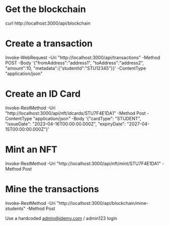 # Get the blockchain

curl http://localhost:3000/api/blockchain

# Create a transaction

Invoke-WebRequest -Uri "http://localhost:3000/api/transactions" -Method POST -Body '{"fromAddress":"address1", "toAddress":"address2", "amount":10, "metadata":{"studentId":"STU12345"}}' -ContentType "application/json"

# Create an ID Card

Invoke-RestMethod -Uri "http://localhost:3000/api/nft/idcards/STU7F4E1DA1" -Method Post -ContentType "application/json" -Body '{"cardType": "STUDENT", "issueDate": "2023-04-16T00:00:00.000Z", "expiryDate": "2027-04-15T00:00:00.000Z"}'

# Mint an NFT

Invoke-RestMethod -Uri "http://localhost:3000/api/nft/mint/STU7F4E1DA1" -Method Post

# Mine the transactions

Invoke-RestMethod -Uri "http://localhost:3000/api/blockchain/mine-students" -Method Post

Use a hardcoded admin@idemy.com / admin123 login
